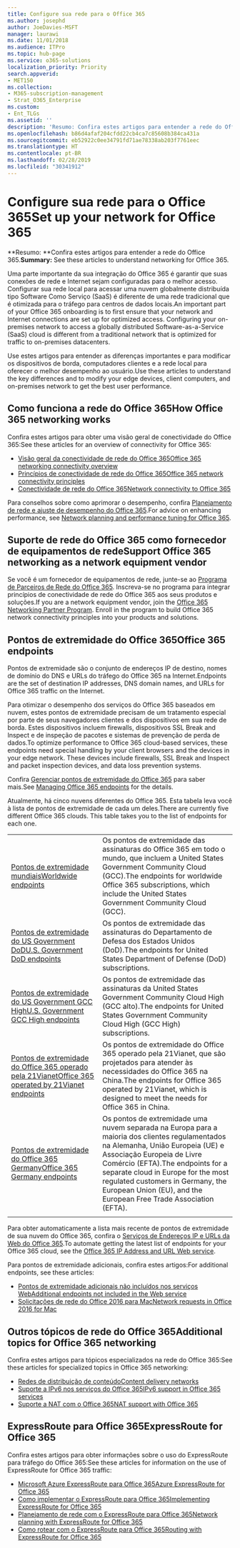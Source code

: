 ```yaml
---
title: Configure sua rede para o Office 365
ms.author: josephd
author: JoeDavies-MSFT
manager: laurawi
ms.date: 11/01/2018
ms.audience: ITPro
ms.topic: hub-page
ms.service: o365-solutions
localization_priority: Priority
search.appverid:
- MET150
ms.collection:
- M365-subscription-management
- Strat_O365_Enterprise
ms.custom:
- Ent_TLGs
ms.assetid: ''
description: 'Resumo: Confira estes artigos para entender a rede do Office 365.'
ms.openlocfilehash: b86d4afaf204cfdd22cb4ca7c85608b384ca431a
ms.sourcegitcommit: eb52922c0ee34791fd71ae78338ab203f7761eec
ms.translationtype: HT
ms.contentlocale: pt-BR
ms.lasthandoff: 02/28/2019
ms.locfileid: "30341912"
---
```

# <a name="set-up-your-network-for-office-365"></a><span data-ttu-id="87a9d-103">Configure sua rede para o Office 365</span><span class="sxs-lookup"><span data-stu-id="87a9d-103">Set up your network for Office 365</span></span>

<span data-ttu-id="87a9d-104">\*\*Resumo: \*\*Confira estes artigos para entender a rede do Office 365.</span><span class="sxs-lookup"><span data-stu-id="87a9d-104">**Summary:** See these articles to understand networking for Office 365.</span></span>
  
<span data-ttu-id="87a9d-p101">Uma parte importante da sua integração do Office 365 é garantir que suas conexões de rede e Internet sejam configuradas para o melhor acesso. Configurar sua rede local para acessar uma nuvem globalmente distribuída tipo Software Como Serviço (SaaS) é diferente de uma rede tradicional que é otimizada para o tráfego para centros de dados locais.</span><span class="sxs-lookup"><span data-stu-id="87a9d-p101">An important part of your Office 365 onboarding is to first ensure that your network and Internet connections are set up for optimized access. Configuring your on-premises network to access a globally distributed Software-as-a-Service (SaaS) cloud is different from a traditional network that is optimized for traffic to on-premises datacenters.</span></span> 

<span data-ttu-id="87a9d-107">Use estes artigos para entender as diferenças importantes e para modificar os dispositivos de borda, computadores clientes e a rede local para oferecer o melhor desempenho ao usuário.</span><span class="sxs-lookup"><span data-stu-id="87a9d-107">Use these articles to understand the key differences and to modify your  edge devices, client computers, and on-premises network to get the best user performance.</span></span>

## <a name="how-office-365-networking-works"></a><span data-ttu-id="87a9d-108">Como funciona a rede do Office 365</span><span class="sxs-lookup"><span data-stu-id="87a9d-108">How Office 365 networking works</span></span>

<span data-ttu-id="87a9d-109">Confira estes artigos para obter uma visão geral de conectividade do Office 365:</span><span class="sxs-lookup"><span data-stu-id="87a9d-109">See these articles for an overview of connectivity for Office 365:</span></span>

- [<span data-ttu-id="87a9d-110">Visão geral da conectividade de rede do Office 365</span><span class="sxs-lookup"><span data-stu-id="87a9d-110">Office 365 networking connectivity overview</span></span>](office-365-networking-overview.md)
- [<span data-ttu-id="87a9d-111">Princípios de conectividade de rede do Office 365</span><span class="sxs-lookup"><span data-stu-id="87a9d-111">Office 365 network connectivity principles</span></span>](office-365-network-connectivity-principles.md)
- [<span data-ttu-id="87a9d-112">Conectividade de rede do Office 365</span><span class="sxs-lookup"><span data-stu-id="87a9d-112">Network connectivity to Office 365</span></span>](network-connectivity.md)

<span data-ttu-id="87a9d-113">Para conselhos sobre como aprimorar o desempenho, confira [Planejamento de rede e ajuste de desempenho do Office 365](network-planning-and-performance.md).</span><span class="sxs-lookup"><span data-stu-id="87a9d-113">For advice on enhancing performance, see [Network planning and performance tuning for Office 365](network-planning-and-performance.md).</span></span>

## <a name="support-office-365-networking-as-a-network-equipment-vendor"></a><span data-ttu-id="87a9d-114">Suporte de rede do Office 365 como fornecedor de equipamentos de rede</span><span class="sxs-lookup"><span data-stu-id="87a9d-114">Support Office 365 networking as a network equipment vendor</span></span>

<span data-ttu-id="87a9d-p102">Se você é um fornecedor de equipamentos de rede, junte-se ao [Programa de Parceiros de Rede do Office 365](office-365-networking-partner-program.md). Inscreva-se no programa para integrar princípios de conectividade de rede do Office 365 aos seus produtos e soluções.</span><span class="sxs-lookup"><span data-stu-id="87a9d-p102">If you are a network equipment vendor, join the [Office 365 Networking Partner Program](office-365-networking-partner-program.md). Enroll in the program to build Office 365 network connectivity principles into your products and solutions.</span></span> 

## <a name="office-365-endpoints"></a><span data-ttu-id="87a9d-117">Pontos de extremidade do Office 365</span><span class="sxs-lookup"><span data-stu-id="87a9d-117">Office 365 endpoints</span></span>

<span data-ttu-id="87a9d-118">Pontos de extremidade são o conjunto de endereços IP de destino, nomes de domínio do DNS e URLs do tráfego do Office 365 na Internet.</span><span class="sxs-lookup"><span data-stu-id="87a9d-118">Endpoints are the set of destination IP addresses, DNS domain names, and URLs for Office 365 traffic on the Internet.</span></span> 

<span data-ttu-id="87a9d-p103">Para otimizar o desempenho dos serviços do Office 365 baseados em nuvem, estes pontos de extremidade precisam de um tratamento especial por parte de seus navegadores clientes e dos dispositivos em sua rede de borda. Estes dispositivos incluem firewalls, dispositivos SSL Break and Inspect e de inspeção de pacotes e sistemas de prevenção de perda de dados.</span><span class="sxs-lookup"><span data-stu-id="87a9d-p103">To optimize performance to Office 365 cloud-based services, these endpoints need special handling by your client browsers and the devices in your edge network. These devices include firewalls, SSL Break and Inspect and packet inspection devices, and data loss prevention systems.</span></span>

<span data-ttu-id="87a9d-121">Confira [Gerenciar pontos de extremidade do Office 365](managing-office-365-endpoints.md) para saber mais.</span><span class="sxs-lookup"><span data-stu-id="87a9d-121">See [Managing Office 365 endpoints](managing-office-365-endpoints.md) for the details.</span></span>

<span data-ttu-id="87a9d-p104">Atualmente, há cinco nuvens diferentes do Office 365. Esta tabela leva você à lista de pontos de extremidade de cada um deles.</span><span class="sxs-lookup"><span data-stu-id="87a9d-p104">There are currently five different Office 365 clouds. This table takes you to the list of endpoints for each one.</span></span>

|||
|:-------|:-----|
| [<span data-ttu-id="87a9d-124">Pontos de extremidade mundiais</span><span class="sxs-lookup"><span data-stu-id="87a9d-124">Worldwide endpoints</span></span>](urls-and-ip-address-ranges.md) | <span data-ttu-id="87a9d-125">Os pontos de extremidade das assinaturas do Office 365 em todo o mundo, que incluem a United States Government Community Cloud (GCC).</span><span class="sxs-lookup"><span data-stu-id="87a9d-125">The endpoints for worldwide Office 365 subscriptions, which include the United States Government Community Cloud (GCC).</span></span> |
| [<span data-ttu-id="87a9d-126">Pontos de extremidade do US Government DoD</span><span class="sxs-lookup"><span data-stu-id="87a9d-126">U.S. Government DoD endpoints</span></span>](office-365-u-s-government-dod-endpoints.md) | <span data-ttu-id="87a9d-127">Os pontos de extremidade das assinaturas do Departamento de Defesa dos Estados Unidos (DoD).</span><span class="sxs-lookup"><span data-stu-id="87a9d-127">The endpoints for United States Department of Defense (DoD) subscriptions.</span></span> |
| [<span data-ttu-id="87a9d-128">Pontos de extremidade do US Government GCC High</span><span class="sxs-lookup"><span data-stu-id="87a9d-128">U.S. Government GCC High endpoints</span></span>](office-365-u-s-government-gcc-high-endpoints.md) | <span data-ttu-id="87a9d-129">Os pontos de extremidade das assinaturas da United States Government Community Cloud High (GCC alto).</span><span class="sxs-lookup"><span data-stu-id="87a9d-129">The endpoints for United States Government Community Cloud High (GCC High) subscriptions.</span></span> |
| [<span data-ttu-id="87a9d-130">Pontos de extremidade do Office 365 operado pela 21Vianet</span><span class="sxs-lookup"><span data-stu-id="87a9d-130">Office 365 operated by 21Vianet endpoints</span></span>](urls-and-ip-address-ranges-21vianet.md) | <span data-ttu-id="87a9d-131">Os pontos de extremidade do Office 365 operado pela 21Vianet, que são projetados para atender às necessidades do Office 365 na China.</span><span class="sxs-lookup"><span data-stu-id="87a9d-131">The endpoints for Office 365 operated by 21Vianet, which is designed to meet the needs for Office 365 in China.</span></span> |
| [<span data-ttu-id="87a9d-132">Pontos de extremidade do Office 365 Germany</span><span class="sxs-lookup"><span data-stu-id="87a9d-132">Office 365 Germany endpoints</span></span>](office-365-germany-endpoints.md) | <span data-ttu-id="87a9d-133">Os pontos de extremidade uma nuvem separada na Europa para a maioria dos clientes regulamentados na Alemanha, União Europeia (UE) e Associação Europeia de Livre Comércio (EFTA).</span><span class="sxs-lookup"><span data-stu-id="87a9d-133">The endpoints for a separate cloud in Europe for the most regulated customers in Germany, the European Union (EU), and the European Free Trade Association (EFTA).</span></span> |
|||

<span data-ttu-id="87a9d-134">Para obter automaticamente a lista mais recente de pontos de extremidade de sua nuvem do Office 365, confira o [Serviços de Endereços IP e URLs da Web do Office 365](office-365-ip-web-service.md).</span><span class="sxs-lookup"><span data-stu-id="87a9d-134">To automate getting the latest list of endpoints for your Office 365 cloud, see the [Office 365 IP Address and URL Web service](office-365-ip-web-service.md).</span></span>

<span data-ttu-id="87a9d-135">Para pontos de extremidade adicionais, confira estes artigos:</span><span class="sxs-lookup"><span data-stu-id="87a9d-135">For additional endpoints, see these articles:</span></span>

- [<span data-ttu-id="87a9d-136">Pontos de extremidade adicionais não incluídos nos serviços Web</span><span class="sxs-lookup"><span data-stu-id="87a9d-136">Additional endpoints not included in the Web service</span></span>](additional-office365-ip-addresses-and-urls.md)
- [<span data-ttu-id="87a9d-137">Solicitações de rede do Office 2016 para Mac</span><span class="sxs-lookup"><span data-stu-id="87a9d-137">Network requests in Office 2016 for Mac</span></span>](network-requests-in-office-2016-for-mac.md)


## <a name="additional-topics-for-office-365-networking"></a><span data-ttu-id="87a9d-138">Outros tópicos de rede do Office 365</span><span class="sxs-lookup"><span data-stu-id="87a9d-138">Additional topics for Office 365 networking</span></span>

<span data-ttu-id="87a9d-139">Confira estes artigos para tópicos especializados na rede do Office 365:</span><span class="sxs-lookup"><span data-stu-id="87a9d-139">See these articles for specialized topics in Office 365 networking:</span></span>

- [<span data-ttu-id="87a9d-140">Redes de distribuição de conteúdo</span><span class="sxs-lookup"><span data-stu-id="87a9d-140">Content delivery networks</span></span>](content-delivery-networks.md)
- [<span data-ttu-id="87a9d-141">Suporte a IPv6 nos serviços do Office 365</span><span class="sxs-lookup"><span data-stu-id="87a9d-141">IPv6 support in Office 365 services</span></span>](ipv6-support.md)
- [<span data-ttu-id="87a9d-142">Suporte a NAT com o Office 365</span><span class="sxs-lookup"><span data-stu-id="87a9d-142">NAT support with Office 365</span></span>](nat-support-with-office-365.md)

## <a name="expressroute-for-office-365"></a><span data-ttu-id="87a9d-143">ExpressRoute para Office 365</span><span class="sxs-lookup"><span data-stu-id="87a9d-143">ExpressRoute for Office 365</span></span>

<span data-ttu-id="87a9d-144">Confira estes artigos para obter informações sobre o uso do ExpressRoute para tráfego do Office 365:</span><span class="sxs-lookup"><span data-stu-id="87a9d-144">See these articles for information on the use of ExpressRoute for Office 365 traffic:</span></span>

- [<span data-ttu-id="87a9d-145">Microsoft Azure ExpressRoute para Office 365</span><span class="sxs-lookup"><span data-stu-id="87a9d-145">Azure ExpressRoute for Office 365</span></span>](azure-expressroute.md)
- [<span data-ttu-id="87a9d-146">Como implementar o ExpressRoute para Office 365</span><span class="sxs-lookup"><span data-stu-id="87a9d-146">Implementing ExpressRoute for Office 365</span></span>](implementing-expressroute.md)
- [<span data-ttu-id="87a9d-147">Planejamento de rede com o ExpressRoute para Office 365</span><span class="sxs-lookup"><span data-stu-id="87a9d-147">Network planning with ExpressRoute for Office 365</span></span>](network-planning-with-expressroute.md)
- [<span data-ttu-id="87a9d-148">Como rotear com o ExpressRoute para Office 365</span><span class="sxs-lookup"><span data-stu-id="87a9d-148">Routing with ExpressRoute for Office 365</span></span>](routing-with-expressroute.md)
